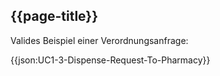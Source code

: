 ## {{page-title}}

Valides Beispiel einer Verordnungsanfrage:

{{json:UC1-3-Dispense-Request-To-Pharmacy}}
